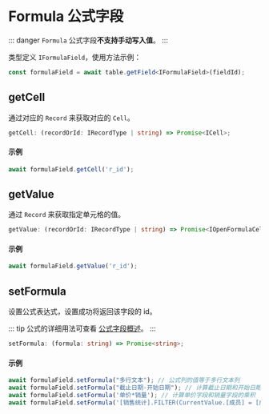 # Formula 公式字段
::: danger
`Formula` 公式字段**不支持手动写入值**。
:::

类型定义 `IFormulaField`，使用方法示例：
```typescript
const formulaField = await table.getField<IFormulaField>(fieldId);
```

## getCell
通过对应的 `Record` 来获取对应的 `Cell`。

```typescript
getCell: (recordOrId: IRecordType | string) => Promise<ICell>;
```

#### 示例
```typescript
await formulaField.getCell('r_id');
```

## getValue
通过 `Record` 来获取指定单元格的值。

```typescript
getValue: (recordOrId: IRecordType | string) => Promise<IOpenFormulaCellValue>;
```

#### 示例
```typescript
await formulaField.getValue('r_id');
```

## setFormula
设置公式表达式，设置成功将返回该字段的 id。

::: tip
公式的详细用法可查看 [公式字段概述](https://www.feishu.cn/hc/zh-CN/articles/360049067853-%E5%A4%9A%E7%BB%B4%E8%A1%A8%E6%A0%BC%E5%85%AC%E5%BC%8F%E5%AD%97%E6%AE%B5%E6%A6%82%E8%BF%B0)。
:::

```typescript
setFormula: (formula: string) => Promise<string>;
```

#### 示例
```typescript
await formulaField.setFormula("多行文本"); // 公式列的值等于多行文本列
await formulaField.setFormula("截止日期-开始日期"); // 计算截止日期和开始日期之间的天数
await formulaField.setFormula('单价*销量'); // 计算单价字段和销量字段的乘积
await formulaField.setFormula('[销售统计].FILTER(CurrentValue.[成员] = [成员]).[销售额].SUM()'); // 在数据表 [销售额汇总] 中，计算 [成员] 字段下，每个员工的销售总额（从数据表 [销售统计] 中跨表引用销售数据） 
```